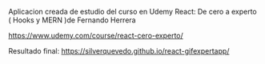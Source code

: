 Aplicacion creada de estudio del curso en Udemy React: De cero a experto ( Hooks y MERN )de Fernando Herrera

https://www.udemy.com/course/react-cero-experto/


Resultado final: https://silverquevedo.github.io/react-gifexpertapp/
